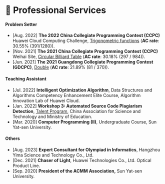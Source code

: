 # 💼 Professional Services
#### Problem Setter

- [Aug. 2022] **The 2022 China Collegiate Programming Contest (CCPC)** Huawei Cloud Computing Challenge, [Trigonometric functions](http://acm.hdu.edu.cn/contest/problem?cid=1072&pid=1007) (**AC rate**: 30.55% (391/1280)).
- [Nov. 2021] **The 2021 China Collegiate Programming Contest (CCPC)** Weihai Site, [Circular Billiard Table](https://codeforces.com/gym/103428/problem/J) (**AC rate**: 30.18% (297 / 984)).
- [Jun. 2021] **The 2021 Guangdong Collegiate Programming Contest (GDCPC)**, [Double](https://ac.nowcoder.com/acm/contest/17797/D) (**AC rate**: 21.89% (81 / 370)).

#### Teaching Assistant

- [Jul. 2022] **Intelligent Optimization Algorithm**, Data Structures and Algorithms Competency Enhancement Elite Course, Algorithm Innovation Lab of Huawei Cloud.
- [Jan. 2022] **Workshop 3: Automated Source Code Plagiarism Detection**, [Talent Program](https://www.ycjh.org.cn/index.aspx), China Association for Science and Technology and Ministry of Education.
- [Mar. 2020] **Computer Programming (II)**, Undergraduate Course, Sun Yat-sen University.

#### Others

- [Aug. 2023] **Expert Consultant for Olympiad in Informatics**, Hangzhou Yima Science and Technology Co., Ltd.
- [Dec. 2021] **Chaser of Light**, Huawei Technologies Co., Ltd. Optical Product Line.
- [Sep. 2020] **President of the ACMM Association,** Sun Yat-sen University.